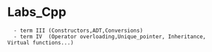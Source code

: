 # Labs_Cpp

      - term III (Constructors,ADT,Conversions)
      - term IV  (Operator overloading,Unique_pointer, Inheritance, Virtual functions...)
